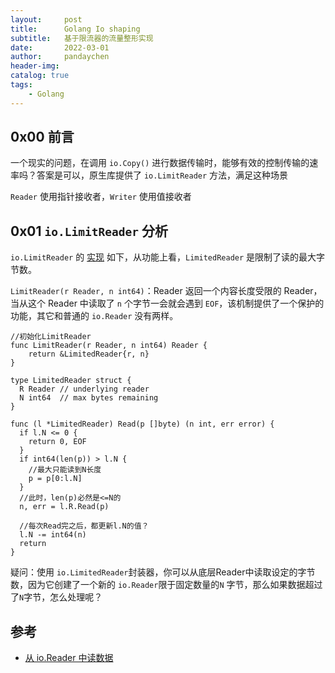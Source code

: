 ```yaml
---
layout:     post
title:      Golang Io shaping
subtitle:   基于限流器的流量整形实现
date:       2022-03-01
author:     pandaychen
header-img:
catalog: true
tags:
    - Golang
---
```


##  0x00    前言
一个现实的问题，在调用 `io.Copy()` 进行数据传输时，能够有效的控制传输的速率吗？答案是可以，原生库提供了 `io.LimitReader` 方法，满足这种场景

`Reader` 使用指针接收者，`Writer` 使用值接收者

##  0x01    `io.LimitReader` 分析
`io.LimitReader` 的 [实现](https://cs.opensource.google/go/go/+/go1.18.4:src/io/io.go;l=464) 如下，从功能上看，`LimitedReader` 是限制了读的最大字节数。

`LimitReader(r Reader, n int64)`：Reader 返回一个内容长度受限的 Reader，当从这个 Reader 中读取了 `n` 个字节一会就会遇到 `EOF`，该机制提供了一个保护的功能，其它和普通的 `io.Reader` 没有两样。

```golang
//初始化LimitReader
func LimitReader(r Reader, n int64) Reader { 
    return &LimitedReader{r, n}
}

type LimitedReader struct {
  R Reader // underlying reader
  N int64  // max bytes remaining
}

func (l *LimitedReader) Read(p []byte) (n int, err error) {
  if l.N <= 0 {
    return 0, EOF
  }
  if int64(len(p)) > l.N {
    //最大只能读到N长度
    p = p[0:l.N]
  }
  //此时，len(p)必然是<=N的
  n, err = l.R.Read(p)

  //每次Read完之后，都更新l.N的值？
  l.N -= int64(n)
  return
}
```

疑问：使用 `io.LimitedReader`封装器，你可以从底层Reader中读取设定的字节数，因为它创建了一个新的 `io.Reader`限于固定数量的`N` 字节，那么如果数据超过了`N`字节，怎么处理呢？


##  参考
-   [从 io.Reader 中读数据](https://colobu.com/2019/02/18/read-data-from-net-Conn/)

